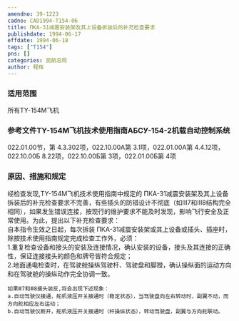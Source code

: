 ```yaml
---
amendno: 39-1223  
cadno: CAD1994-T154-06  
title: ПКА-31减震安装架及其上设备拆装后的补充检查要求  
publishdate: 1994-06-17  
effdate: 1994-06-18  
tags: ["T154"]  
pns: []  
categories: 民航总局  
author: 程辉  
---
```

  
### 适用范围  
所有TY-154M飞机  
  
<!--more-->  
### 参考文件TY-154M飞机技术使用指南АБСУ-154-2机载自动控制系统  
022.01.00节，第 4.3.302项，022.10.00A第 3.1项，022.01.00A第 4.4.12项，022.10.00Б 8.22项，022.10.00Б第 3项，022.01.00Б第 4项  
  
### 原因、措施和规定  
经检查发现,TY-154M飞机技术使用指南中规定的 ПКА-31减震安装架及其上设备拆装后的补充检查要求不完善，有些插头的防错设计不彻底（如Ⅲ7和Ⅲ8结构完全相同），如果发生错误连接，按现行的维护要求不能及时发现，影响飞行安全及正常使用。为此，提出以下补充检查要求：  
    自本指令生效之日起，每次拆装 ПКА-31减震安装架或其上设备或插头、插座时，除按技术使用指南规定完成检查工作外，必须：  
    1.重复检查设备和接头的安装及连接情况，确认安装的设备，接头及其连接的正确性，保证连接接头的颜色和牌号皆符合规定；  
    2.地面通电检查时，在驾驶舱操纵驾驶杆、驾驶盘和脚蹬，确认操纵面的运动方向和在驾驶舱的操纵动作完全协调一致。  
  
  
    如果Ⅲ7和Ⅲ8接头装反,将会出现下述现象：  
    a.自动驾驶仪接通，舵机液压开关接通时（稳定状态），当驾驶盘向左右转动时，副翼不动，而方向舵相应左右运动；  
    b.自动驾驶仪断开，舵机液压开关接通时（杆操纵状态），转动驾驶盘，副翼与方向舵联动。  
  
